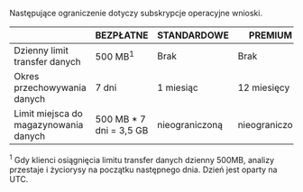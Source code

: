 <properties
   pageTitle="Operacyjne wniosków ograniczenia tabeli"
   description="Opis ograniczenia systemu operacyjnego wnioski."
   services="operational-insights"
   documentationCenter="NA"
   authors="bandersmsft"
   manager="jwhit"
   editor="" />
<tags
   ms.service="operational-insights"
   ms.devlang="NA"
   ms.topic="article"
   ms.tgt_pltfrm="NA"
   ms.workload="TBD"
   ms.date="07/01/2015"
   ms.author="banders" />


Następujące ograniczenie dotyczy subskrypcje operacyjne wnioski.


|   |BEZPŁATNE|STANDARDOWE|PREMIUM|
|---|---|---|---|
|Dzienny limit transfer danych|500 MB<sup>1</sup>|Brak|Brak|
|Okres przechowywania danych|7 dni|1 miesiąc|12 miesięcy|
|Limit miejsca do magazynowania danych|500 MB * 7 dni = 3,5 GB|nieograniczoną|nieograniczoną|


<sup>1</sup> Gdy klienci osiągnięcia limitu transfer danych dzienny 500MB, analizy przestaje i życiorysy na początku następnego dnia. Dzień jest oparty na UTC.
